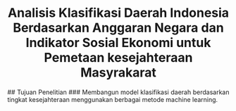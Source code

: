 <div align="center"> 

# Analisis Klasifikasi Daerah Indonesia Berdasarkan Anggaran Negara dan Indikator Sosial Ekonomi untuk Pemetaan kesejahteraan Masyrakarat

<div align="justify">
## Tujuan Penelitian
### Membangun model klasifikasi daerah berdasarkan tingkat kesejahteraan menggunakan berbagai metode machine learning.

